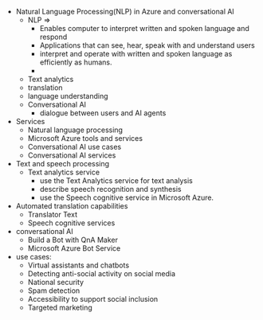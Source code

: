 - Natural Language Processing(NLP) in Azure and conversational AI
  - NLP =>
    - Enables computer to interpret written and spoken language and respond
    - Applications that can see, hear, speak with and understand users
    - interpret and operate with written and spoken language as efficiently as humans.
    - 
  - Text analytics
  - translation
  - language understanding
  - Conversational AI
    - dialogue between users and AI agents
- Services
  - Natural language processing
  - Microsoft Azure tools and services
  - Conversational AI use cases
  - Conversational AI services
- Text and speech processing
  - Text analytics service 
    - use the Text Analytics service for text analysis
    - describe speech recognition and synthesis
    - use the Speech cognitive service in Microsoft Azure.
- Automated translation capabilities
  - Translator Text
  - Speech cognitive services
- conversational AI
  - Build a Bot with QnA Maker
  - Microsoft Azure Bot Service
- use cases:
  - Virtual assistants and chatbots
  - Detecting anti-social activity on social media
  - National security 
  - Spam detection 
  - Accessibility to support social inclusion 
  - Targeted marketing
